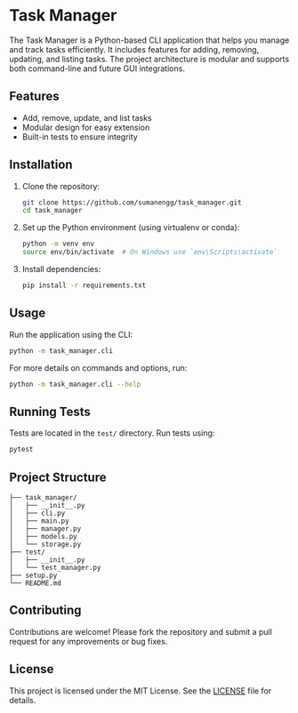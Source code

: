 # Task Manager

The Task Manager is a Python-based CLI application that helps you manage and track tasks efficiently. It includes features for adding, removing, updating, and listing tasks. The project architecture is modular and supports both command-line and future GUI integrations.

## Features

- Add, remove, update, and list tasks
- Modular design for easy extension
- Built-in tests to ensure integrity

## Installation

1. Clone the repository:

   ```bash
   git clone https://github.com/sumanengg/task_manager.git
   cd task_manager
   ```

2. Set up the Python environment (using virtualenv or conda):

   ```bash
   python -m venv env
   source env/bin/activate  # On Windows use `env\Scripts\activate`
   ```

3. Install dependencies:

   ```bash
   pip install -r requirements.txt
   ```

## Usage

Run the application using the CLI:

```bash
python -m task_manager.cli
```

For more details on commands and options, run:

```bash
python -m task_manager.cli --help
```

## Running Tests

Tests are located in the `test/` directory. Run tests using:

```bash
pytest
```

## Project Structure

```
├── task_manager/
│   ├── __init__.py
│   ├── cli.py
│   ├── main.py
│   ├── manager.py
│   ├── models.py
│   └── storage.py
├── test/
│   ├── __init__.py
│   └── test_manager.py
├── setup.py
└── README.md
```

## Contributing

Contributions are welcome! Please fork the repository and submit a pull request for any improvements or bug fixes.

## License

This project is licensed under the MIT License. See the [LICENSE](LICENSE) file for details.